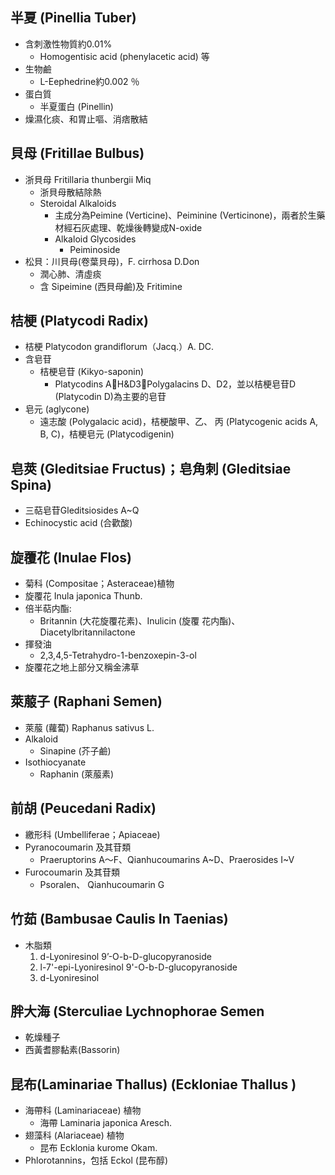## 半夏 (Pinellia Tuber)
- 含刺激性物質約0.01%
	- Homogentisic acid (phenylacetic acid) 等
- 生物鹼
	- L-Eephedrine約0.002 ％
- 蛋白質
	- 半夏蛋白 (Pinellin)
- 燥濕化痰、和胃止嘔、消痞散結
## 貝母 (Fritillae Bulbus)
- 浙貝母 Fritillaria thunbergii Miq
	- 浙貝母散結除熱
	- Steroidal Alkaloids
		- 主成分為Peimine (Verticine)、Peiminine (Verticinone)，兩者於生藥材經石灰處理、乾燥後轉變成N-oxide 
		- Alkaloid Glycosides
			- Peiminoside
- 松貝：川貝母(卷葉貝母)，F. cirrhosa D.Don
	- 潤心肺、清虛痰
	- 含 Sipeimine (西貝母鹼)及 Fritimine
## 桔梗 (Platycodi Radix)
- 桔梗 Platycodon grandiflorum（Jacq.）A. DC.
- 含皂苷
	- 桔梗皂苷 (Kikyo-saponin)
		- Platycodins AH&D3，Polygalacins D、D2，並以桔梗皂苷D (Platycodin D)為主要的皂苷
- 皂元 (aglycone)
	- 遠志酸 (Polygalacic acid)，桔梗酸甲、乙、 丙 (Platycogenic acids A, B, C)，桔梗皂元 (Platycodigenin)
## 皂莢 (Gleditsiae Fructus)；皂角刺  (Gleditsiae Spina)
- 三萜皂苷Gleditsiosides A~Q
- Echinocystic acid (合歡酸)
## 旋覆花 (Inulae Flos)
- 菊科 (Compositae；Asteraceae)植物
- 旋覆花 Inula japonica Thunb.
- 倍半萜内酯:
	- Britannin (大花旋覆花素)、Inulicin (旋覆 花内酯)、Diacetylbritannilactone
- 揮發油
	- 2,3,4,5-Tetrahydro-1-benzoxepin-3-ol
- 旋覆花之地上部分又稱金沸草
## 萊菔子 (Raphani Semen)
- 萊菔 (蘿蔔) Raphanus sativus L.
- Alkaloid
	- Sinapine (芥子鹼)
- Isothiocyanate
	- Raphanin (萊菔素)
## 前胡 (Peucedani Radix)
- 繳形科 (Umbelliferae；Apiaceae)
- Pyranocoumarin 及其苷類
	- Praeruptorins A〜F、Qianhucoumarins A~D、Praerosides I~V
- Furocoumarin 及其苷類
	- Psoralen、 Qianhucoumarin G
## 竹茹 (Bambusae Caulis In Taenias)
- 木脂類
	1. d-Lyoniresinol 9’-O-b-D-glucopyranoside 
	2. l-7'-epi-Lyoniresinol 9'-O-b-D-glucopyranoside 
	3. d-Lyoniresinol 
## 胖大海 (Sterculiae Lychnophorae Semen
- 乾燥種子
- 西黃耆膠黏素(Bassorin)
## 昆布(Laminariae Thallus) (Eckloniae Thallus )
- 海帶科 (Laminariaceae) 植物 
	- 海帶 Laminaria japonica Aresch.
- 翅藻科 (Alariaceae) 植物
	- 昆布 Ecklonia kurome Okam.
- Phlorotannins，包括 Eckol (昆布醇)